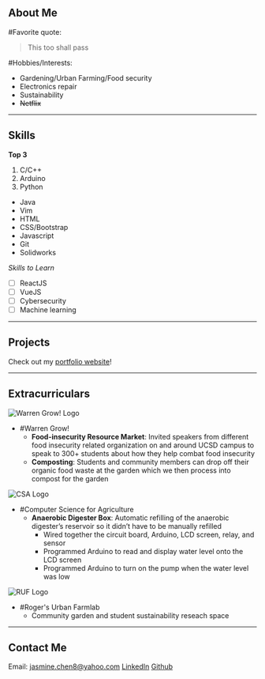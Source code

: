 ## About Me

#Favorite quote: 
>This too shall pass

#Hobbies/Interests:
  * Gardening/Urban Farming/Food security
  * Electronics repair
  * Sustainability
  * ~~Netflix~~

---

## Skills

**Top 3**
1. C/C++	
2. Arduino
3. Python

* Java
* Vim
* HTML
* CSS/Bootstrap
* Javascript
* Git
* Solidworks

*Skills to Learn*
- [ ] ReactJS
- [ ] VueJS
- [ ] Cybersecurity
- [ ] Machine learning

---

## Projects
Check out my [portfolio website](https://lizard-lightning-slayer.glitch.me/FinalProject/)!

---

## Extracurriculars
![Warren Grow! Logo](/CSE110/imgs/WarrenGrow_Logo.jpg)
* #Warren Grow! 
     * **Food-insecurity Resource Market**: Invited speakers from different food insecurity related organization on and around UCSD campus to speak to 300+ students about how they help combat food insecurity
     * **Composting**: Students and community members can drop off their organic food waste at the garden which we then process into compost for the garden
     
![CSA Logo](/CSE110/imgs/CSA_ABB_Final.png)
* #Computer Science for Agriculture 
     * **Anaerobic Digester Box**: Automatic refilling of the anaerobic digester’s reservoir so it didn’t have to be manually refilled
          - Wired together the circuit board, Arduino, LCD screen, relay, and sensor
          - Programmed Arduino to read and display water level onto the LCD screen
          - Programmed Arduino to turn on the pump when the water level was low
          
![RUF Logo](/CSE110/imgs/Rogers_logo.png)
* #Roger's Urban Farmlab 
     * Community garden and student sustainability reseach space
     
---

## Contact Me
Email: jasmine.chen8@yahoo.com
[LinkedIn](http://www.linkedin.com/in/chencjasmine)
[Github](https://github.com/Jazmusic1234)
